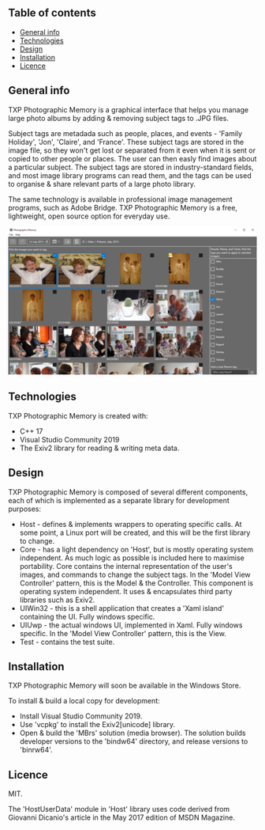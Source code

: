 ## Table of contents
* [General info](#general-info)
* [Technologies](#technologies)
* [Design](#design)
* [Installation](#installation)
* [Licence](#licence)

## General info
TXP Photographic Memory is a graphical interface that helps you manage large photo albums by adding & removing subject tags to .JPG files. 

Subject tags are metadada such as people, places, and events - 'Family Holiday', 'Jon', 'Claire', and 'France'. These subject tags are stored in the image file, so they won't get lost or separated from it even when it is sent or copied to other people or places. The user can then easly find images about a particular subject. The subject tags are stored in industry-standard fields, and most image library programs can read them, and the tags can be used to organise & share relevant parts of a large photo library. 

The same technology is available in professional image management programs, such as Adobe Bridge. TXP Photographic Memory is a free, lightweight, open source option for everyday use. 
	
![Screen](screen.png)

## Technologies
TXP Photographic Memory is created with:
* C++ 17 
* Visual Studio Community 2019
* The Exiv2 library for reading & writing meta data.  
	
## Design
TXP Photographic Memory is composed of several different components, each of which is implemented as a separate library for development purposes:
* Host - defines & implements wrappers to operating specific calls. At some point, a Linux port will be created, and this will be the first library to change. 
* Core - has a light dependency on 'Host', but is mostly operating system independent. As much logic as possible is included here to maximise portability. Core contains the internal representation of the user's images, and commands to change the subject tags. In the 'Model View Controller' pattern, this is the Model & the Controller. This component is operating system independent. It uses & encapsulates third party libraries such as Exiv2. 
* UIWin32 - this is a shell application that creates a 'Xaml island' containing the UI. Fully windows specific. 
* UIUwp - the actual windows UI, implemented in Xaml. Fully windows specific. In the 'Model View Controller' pattern, this is the View. 
* Test - contains the test suite. 
 

## Installation
TXP Photographic Memory will soon be available in the Windows Store. 

To install & build a local copy for development:
* Install Visual Studio Community 2019.  
* Use 'vcpkg' to install the Exiv2[unicode] library. 
* Open & build the 'MBrs' solution (media browser). The solution builds developer versions to the 'bindw64' directory, and release versions to 'binrw64'.

## Licence

MIT. 

The 'HostUserData' module in 'Host' library uses code derived from Giovanni Dicanio's article in the May 2017 edition of MSDN Magazine. 